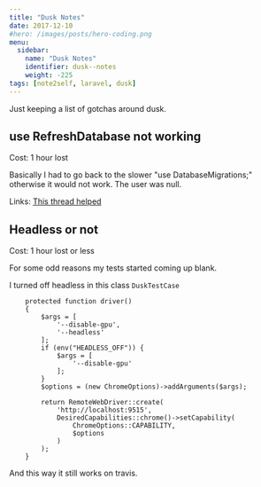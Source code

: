 ```yaml
---
title: "Dusk Notes"
date: 2017-12-10
#hero: /images/posts/hero-coding.png
menu:
  sidebar:
    name: "Dusk Notes"
    identifier: dusk--notes
    weight: -225
tags: [note2self, laravel, dusk]
---
```


Just keeping a list of gotchas around dusk.


## use RefreshDatabase not working

Cost: 1 hour lost

Basically I had to go back to the slower "use DatabaseMigrations;" otherwise it would not work. The user was null.  

Links:
[This thread helped](https://laracasts.com/discuss/channels/testing/dusk-problem-databasetransactions)


## Headless or not

Cost: 1 hour lost or less

For some odd reasons my tests started coming up blank.

I turned off headless in this class `DuskTestCase`

```
    protected function driver()
    {
        $args = [
            '--disable-gpu',
            '--headless'
        ];
        if (env("HEADLESS_OFF")) {
            $args = [
                '--disable-gpu'
            ];
        }
        $options = (new ChromeOptions)->addArguments($args);

        return RemoteWebDriver::create(
            'http://localhost:9515',
            DesiredCapabilities::chrome()->setCapability(
                ChromeOptions::CAPABILITY,
                $options
            )
        );
    }
```

And this way it still works on travis.